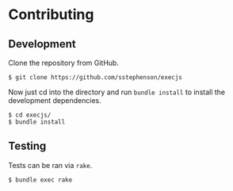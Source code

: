 # Contributing

## Development

Clone the repository from GitHub.

```
$ git clone https://github.com/sstephenson/execjs
```

Now just cd into the directory and run `bundle install` to install the
development dependencies.

```
$ cd execjs/
$ bundle install
```

## Testing

Tests can be ran via `rake`.

```
$ bundle exec rake
```
